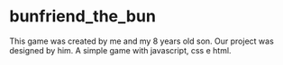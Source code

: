 # bunfriend_the_bun
This game was created by me and my 8 years old son. Our project was designed by him. A simple game with javascript, css e html.
